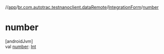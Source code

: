 //[app](../../../index.md)/[br.com.autotrac.testnanoclient.dataRemote](../index.md)/[IntegrationForm](index.md)/[number](number.md)

# number

[androidJvm]\
val [number](number.md): [Int](https://kotlinlang.org/api/latest/jvm/stdlib/kotlin/-int/index.html)
